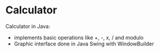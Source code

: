 # Calculator

Calculator in Java:
- implements basic operations like +, -, x, / and modulo
- Graphic interface done in Java Swing with WindowBuilder
